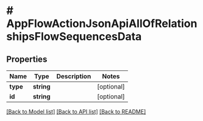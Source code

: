 # # AppFlowActionJsonApiAllOfRelationshipsFlowSequencesData

## Properties

Name | Type | Description | Notes
------------ | ------------- | ------------- | -------------
**type** | **string** |  | [optional]
**id** | **string** |  | [optional]

[[Back to Model list]](../../README.md#models) [[Back to API list]](../../README.md#endpoints) [[Back to README]](../../README.md)
